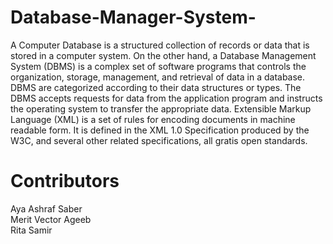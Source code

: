 # Database-Manager-System-
  A Computer Database is a structured collection of records or data that is stored in
  a computer system. On the other hand, a Database Management System (DBMS)
  is a complex set of software programs that controls the organization, storage,
  management, and retrieval of data in a database. DBMS are categorized
  according to their data structures or types. The DBMS accepts requests for data
  from the application program and instructs the operating system to transfer the
  appropriate data.
  Extensible Markup Language (XML) is a set of rules for encoding documents in
  machine readable form. It is defined in the XML 1.0 Specification produced by the
  W3C, and several other related specifications, all gratis open standards.
 # Contributors 
  Aya Ashraf Saber  <br />
  Merit Vector Ageeb  <br />
  Rita Samir  <br />

